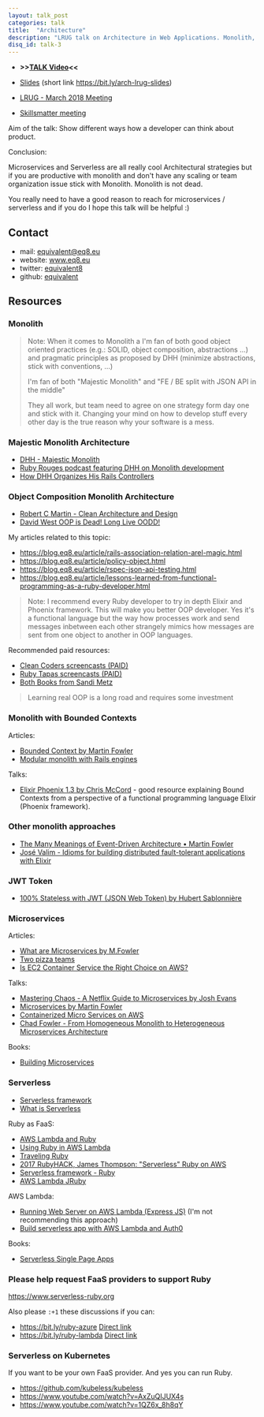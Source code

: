 ```yaml
---
layout: talk_post
categories: talk
title:  "Architecture"
description: "LRUG talk on Architecture in Web Applications. Monolith, Microservices and Serverless from perspective of Ruby developer."
disq_id: talk-3
---
```



* **>>[TALK Video](https://skillsmatter.com/skillscasts/11594-lrug-march)<<**


* [Slides](https://docs.google.com/presentation/d/15-o7Cos6UAmYn0AW0lfyBvyyC3_LdE7kF6TnxXBE3p0/edit)
  (short link <https://bit.ly/arch-lrug-slides>)
* [LRUG - March 2018 Meeting](http://lrug.org/meetings/2018/march/)
* [Skillsmatter meeting](https://skillsmatter.com/meetups/10709-lrug-march)

Aim of the talk: Show different ways how a developer can think about
product.

Conclusion:

Microservices and Serverless are all really cool Architectural
strategies but if you are
productive with monolith and don't have any scaling or team organization
issue stick with Monolith. Monolith is not dead.

You really need to have a good reason to reach for microservices /
serverless and if you do I hope this talk will be helpful :)




## Contact

* mail: equivalent@eq8.eu
* website: www.eq8.eu
* twitter: [equivalent8](https://twitter.com/equivalent8)
* github: [equivalent](https://github.com/equivalent)


## Resources

### Monolith


> Note: When it comes to Monolith a I'm fan of both good object oriented practices
> (e.g.: SOLID, object composition, abstractions ...) and pragmatic principles
> as proposed by DHH (minimize abstractions, stick with conventions, ...)
>
> I'm fan of both "Majestic Monolith" and "FE / BE split with JSON API in the middle"
>
> They all work, but team need to agree on one strategy form day one
> and stick with it. Changing your
> mind on how to develop stuff every other day is the true reason why your
> software is a mess.


### Majestic Monolith Architecture

* [DHH - Majestic Monolith](https://m.signalvnoise.com/the-majestic-monolith-29166d022228)
* [Ruby Rouges podcast featuring DHH on Monolith development](https://devchat.tv/ruby-rogues/rr-342-rails-development-david-heinemeier-hansson)
* [How DHH Organizes His Rails Controllers](http://jeromedalbert.com/how-dhh-organizes-his-rails-controllers/)

### Object Composition Monolith Architecture

* [Robert C Martin - Clean Architecture and Design](https://www.youtube.com/watch?v=Nsjsiz2A9mg)
* [David West OOP is Dead! Long Live OODD!](https://www.youtube.com/watch?v=RdE-d_EhzmA)

My articles related to this topic:

* <https://blog.eq8.eu/article/rails-association-relation-arel-magic.html>
* <https://blog.eq8.eu/article/policy-object.html>
* <https://blog.eq8.eu/article/rspec-json-api-testing.html>
* <https://blog.eq8.eu/article/lessons-learned-from-functional-programming-as-a-ruby-developer.html>

> Note: I recommend every Ruby developer to try in depth Elixir and Phoenix
> framework. This will make you better OOP developer. Yes it's a functional language but the way how
> processes work and send messages inbetween each other strangely
> mimics how messages are sent from one object to another in OOP
> languages.

Recommended paid resources:

* [Clean Coders screencasts (PAID)](https://cleancoders.com)
* [Ruby Tapas screencasts (PAID)](rubytapas.com)
* [Both Books from Sandi Metz](https://www.sandimetz.com/products/)

> Learning real OOP is a long road  and requires some investment


### Monolith with Bounded Contexts

Articles:

* [Bounded Context by Martin Fowler](https://martinfowler.com/bliki/BoundedContext.html)
* [Modular monolith with Rails engines](https://medium.com/@dan_manges/the-modular-monolith-rails-architecture-fb1023826fc4)


Talks:

* [Elixir Phoenix 1.3 by Chris McCord](https://youtu.be/tMO28ar0lW8?t=15m31s) - good
  resource explaining Bound Contexts from a perspective of a functional
  programming language Elixir (Phoenix framework).

### Other monolith approaches

* [The Many Meanings of Event-Driven Architecture • Martin Fowler](https://www.youtube.com/watch?v=STKCRSUsyP0&t=2436s)
* [José Valim - Idioms for building distributed fault-tolerant applications with Elixir](https://www.youtube.com/watch?v=MMfYXEH9KsY)

### JWT Token

* [100% Stateless with JWT (JSON Web Token) by Hubert Sablonnière](https://www.youtube.com/watch?v=67mezK3NzpU)

### Microservices

Articles:

* [What are Microservices by M.Fowler](https://martinfowler.com/microservices/#what)
* [Two pizza teams](http://blog.idonethis.com/two-pizza-team/)
* [Is EC2 Container Service the Right Choice on AWS?](https://medium.com/containermind/is-ec2-container-service-the-right-choice-on-aws-3d419d96a390)

Talks:

* [Mastering Chaos - A Netflix Guide to Microservices by Josh Evans](https://www.youtube.com/watch?v=CZ3wIuvmHeM)
* [Microservices by Martin Fowler](https://www.youtube.com/watch?v=wgdBVIX9ifA)
* [Containerized Micro Services on AWS](https://www.youtube.com/watch?v=rcjXQxRgMj0)
* [Chad Fowler -  From Homogeneous Monolith to Heterogeneous Microservices Architecture](https://www.youtube.com/watch?v=sAsRtZEGMMQ)

Books:

* [Building Microservices](http://shop.oreilly.com/product/0636920033158.do)

### Serverless

* [Serverless framework](https://serverless.com)
* [What is Serverless](https://martinfowler.com/articles/serverless.html)

Ruby as FaaS:

* [AWS Lambda and Ruby](https://aws.amazon.com/blogs/compute/scripting-languages-for-aws-lambda-running-php-ruby-and-go#toc_10)
* [Using Ruby in AWS Lambda](http://www.adomokos.com/2016/06/using-ruby-in-aws-lambda.html)
* [Traveling Ruby](https://github.com/phusion/traveling-ruby)
* [2017 RubyHACK, James Thompson: "Serverless" Ruby on AWS](https://www.youtube.com/watch?v=3NdFzhIvUQA)
* [Serverless framework - Ruby](https://github.com/stewartlord/serverless-ruby)
* [AWS Lambda JRuby](https://github.com/plainprogrammer/aws-lambda-jruby)

AWS Lambda:

* [Running Web Server on AWS Lambda (Express JS)](https://www.youtube.com/watch?v=Cuh_gtFX5gI) (I'm not recommending this approach)
* [Build serverless app with AWS Lambda and Auth0](https://auth0.com/blog/building-serverless-apps-with-aws-lambda/)

Books:

* [Serverless Single Page Apps](https://pragprog.com/book/brapps/serverless-single-page-apps)


### Please help request FaaS providers to support Ruby

<https://www.serverless-ruby.org>

Also please `:+1` these discussions if you can:

* <https://bit.ly/ruby-azure>  [Direct link](https://forums.aws.amazon.com/thread.jspa?messageID=758159)
* <https://bit.ly/ruby-lambda> [Direct link](https://github.com/Azure/Azure-Functions/issues/705)

### Serverless on Kubernetes

If you want to be your own FaaS provider. And yes you can run Ruby.

* <https://github.com/kubeless/kubeless>
* <https://www.youtube.com/watch?v=AxZuQIJUX4s>
* <https://www.youtube.com/watch?v=1QZ6x_8h8qY>

